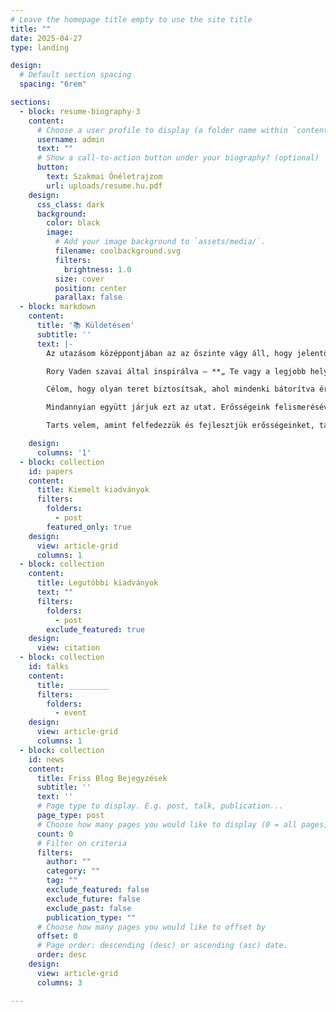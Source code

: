 ```yaml
---
# Leave the homepage title empty to use the site title
title: ""
date: 2025-04-27
type: landing

design:
  # Default section spacing
  spacing: "6rem"

sections:
  - block: resume-biography-3
    content:
      # Choose a user profile to display (a folder name within `content/authors/`)
      username: admin
      text: ""
      # Show a call-to-action button under your biography? (optional)
      button:
        text: Szakmai Önéletrajzom
        url: uploads/resume.hu.pdf
    design:
      css_class: dark
      background:
        color: black
        image:
          # Add your image background to `assets/media/`.
          filename: coolbackground.svg
          filters:
            brightness: 1.0
          size: cover
          position: center
          parallax: false
  - block: markdown
    content:
      title: '📚 Küldetésem'
      subtitle: ''
      text: |-
        Az utazásom középpontjában az az őszinte vágy áll, hogy jelentőségteljes hatást gyakoroljak mások életére.  Hiszek abban, hogy minden embernek vannak egyedi erősségei—tehetségek és olyan tulajdonságok, melyeket megosztva felemelhetjük és támogathatjuk a körülöttünk élőket. Ezeknek az erősségeknek a felismerése és kihasználása segít egy megértőbb és összetartóbb közösség felépítésében.

        Rory Vaden szavai által inspirálva — **„ Te vagy a legjobb helyzetben ahhoz, hogy azt a személyt szolgáld, aki valaha voltál ”** — a sebezhetőségünket és tapasztalatainkat nem korlátoknak, hanem az ellenálló képesség és a növekedés forrásainak tekintem. Ha elfogadjuk valódi önmagunkat, akkor jobban megérthetünk és támogathatunk másokat a saját útjukon.

        Célom, hogy olyan teret biztosítsak, ahol mindenki bátorítva érzi magát, hogy felismerje és megossza saját adottságait, ajándékait. A nyitottság, a kedvesség és a kölcsönös támogatás révén fel tudjuk szabadítani a bennünk és az azokban rejlő lehetőségeket is, akiket igyekszünk szolgálni. Együtt elősegíthetjük az értelmes elmélkedést, a kapcsolódást és az értelmes fejlődést, megmutatva, hogy a növekedés és a pozitív ráhatás lehetősége mindannyiunk számára elérhető.

        Mindannyian együtt járjuk ezt az utat. Erősségeink felismerésével és fejlesztésével hozzájárulunk egy olyan közösséghez, ahol minden hang számít, és ahol a közös fejlődés megvalósítható. Őszinte beszélgetésekkel és közös célokkal egy együttérzőbb és megértőbb jövőért dolgozhatunk.

        Tarts velem, amint felfedezzük és fejlesztjük erősségeinket, támogatva egymást abban, hogy önmagunk legjobb változataivá váljunk. Növekedjünk együtt, és legyünk a pozitív változás előidézői—egyik lépésről a másikra.

    design:
      columns: '1'
  - block: collection
    id: papers
    content:
      title: Kiemelt kiadványok
      filters:
        folders:
          - post
        featured_only: true
    design:
      view: article-grid
      columns: 1
  - block: collection
    content:
      title: Legutóbbi kiadványok
      text: ""
      filters:
        folders:
          - post
        exclude_featured: true
    design:
      view: citation
  - block: collection
    id: talks
    content:
      title: _________
      filters:
        folders:
          - event
    design:
      view: article-grid
      columns: 1
  - block: collection
    id: news
    content:
      title: Friss Blog Bejegyzések
      subtitle: ''
      text: ''
      # Page type to display. E.g. post, talk, publication...
      page_type: post
      # Choose how many pages you would like to display (0 = all pages)
      count: 0
      # Filter on criteria
      filters:
        author: ""
        category: ""
        tag: ""
        exclude_featured: false
        exclude_future: false
        exclude_past: false
        publication_type: ""
      # Choose how many pages you would like to offset by
      offset: 0
      # Page order: descending (desc) or ascending (asc) date.
      order: desc
    design:
      view: article-grid
      columns: 3

---
```

